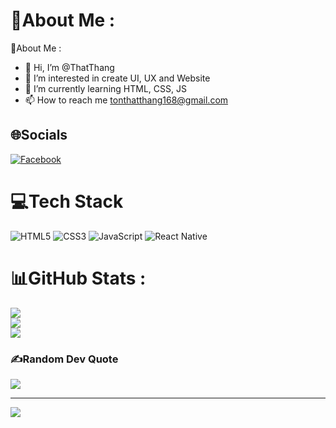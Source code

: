 # 💫About Me :
💫About Me :
- 👋 Hi, I’m @ThatThang
- 👀 I’m interested in create UI, UX and Website
- 🌱 I’m currently learning HTML, CSS, JS
- 📫 How to reach me tonthatthang168@gmail.com

## 🌐Socials
[![Facebook](https://img.shields.io/badge/Facebook-%231877F2.svg?logo=Facebook&logoColor=white)](https://www.facebook.com/thatthang.ton.735/) 

# 💻Tech Stack
![HTML5](https://img.shields.io/badge/html5-%23E34F26.svg?style=plastic&logo=html5&logoColor=white) ![CSS3](https://img.shields.io/badge/css3-%231572B6.svg?style=plastic&logo=css3&logoColor=white) ![JavaScript](https://img.shields.io/badge/javascript-%23323330.svg?style=plastic&logo=javascript&logoColor=%23F7DF1E) ![React Native](https://img.shields.io/badge/react_native-%2320232a.svg?style=plastic&logo=react&logoColor=%2361DAFB)
# 📊GitHub Stats :
![](https://github-readme-stats.vercel.app/api?username=ThatThang&theme=react&hide_border=false&include_all_commits=false&count_private=false)<br/>
![](https://github-readme-streak-stats.herokuapp.com/?user=ThatThang&theme=react&hide_border=false)<br/>
![](https://github-readme-stats.vercel.app/api/top-langs/?username=ThatThang&theme=react&hide_border=false&include_all_commits=false&count_private=false&layout=compact)

### ✍️Random Dev Quote
![](https://quotes-github-readme.vercel.app/api?type=horizontal&theme=radical)

---
[![](https://visitcount.itsvg.in/api?id=ThatThang&icon=1&color=0)](https://visitcount.itsvg.in)
